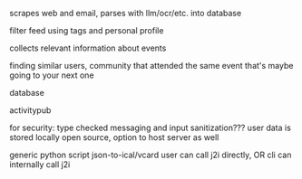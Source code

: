 scrapes web and email, parses with llm/ocr/etc. into database

filter feed using tags and personal profile

collects relevant information about events

finding similar users, community that attended the same event that's maybe going to your next one

database

activitypub


for security:
  type checked messaging and input sanitization???
  user data is stored locally
  open source, option to host server as well


generic python script json-to-ical/vcard
user can call j2i directly, OR cli can internally call j2i
